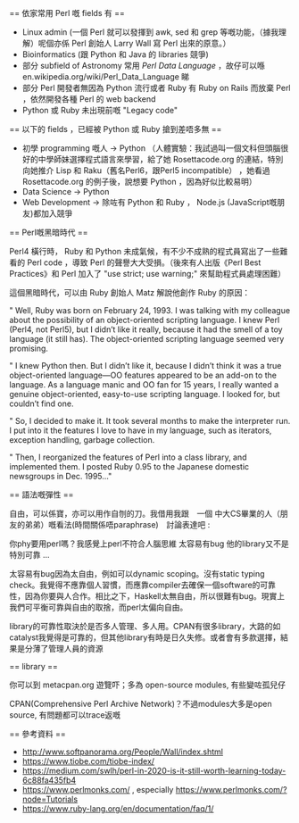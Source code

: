 == 依家常用 Perl 嘅 fields 有 ==

* Linux admin (一個 Perl 就可以發揮到 awk, sed 和 grep 等嘅功能，（據我理解）呢個亦係 Perl 創始人 Larry Wall 寫 Perl 出來的原意。）
* Bioinformatics (跟 Python 和 Java 的 libraries 競爭)
* 部分 subfield of Astronomy 常用 _Perl Data Language_ ，故仔可以喺 en.wikipedia.org/wiki/Perl_Data_Language 睇
* 部分 Perl 開發者無因為 Python 流行或者 Ruby 有 Ruby on Rails 而放棄 Perl ，依然開發各種 Perl 的 web backend
* Python 或 Ruby 未出現前嘅 "Legacy code"

== 以下的 fields ，已經被 Python 或 Ruby 搶到差唔多無 ==

* 初學 programming 嘅人 -> Python （人體實驗：我試過叫一個文科但頭腦很好的中學師妹選擇程式語言來學習，給了她 Rosettacode.org 的連結，特別向她推介 Lisp 和 Raku（舊名Perl6，跟Perl5 incompatible） ，她看過 Rosettacode.org 的例子後，說想要 Python ，因為好似比較易明）
* Data Science -> Python
* Web Development -> 除咗有 Python 和 Ruby ， Node.js (JavaScript嘅朋友)都加入競爭

== Perl嘅黑暗時代 ==

Perl4 橫行時， Ruby 和 Python 未成氣候，有不少不成熟的程式員寫出了一些難看的 Perl code ，導致 Perl 的聲譽大大受損。（後來有人出版《Perl Best Practices》和 Perl 加入了 "use strict; use warning;" 來幫助程式員處理困難）

這個黑暗時代，可以由 Ruby 創始人 Matz 解說他創作 Ruby 的原因：

" Well, Ruby was born on February 24, 1993. I was talking with my colleague about the possibility of an object-oriented scripting language. I knew Perl (Perl4, not Perl5), but I didn’t like it really, because it had the smell of a toy language (it still has). The object-oriented scripting language seemed very promising.

"    I knew Python then. But I didn’t like it, because I didn’t think it was a true object-oriented language—OO features appeared to be an add-on to the language. As a language manic and OO fan for 15 years, I really wanted a genuine object-oriented, easy-to-use scripting language. I looked for, but couldn’t find one.

 "   So, I decided to make it. It took several months to make the interpreter run. I put into it the features I love to have in my language, such as iterators, exception handling, garbage collection.

 "   Then, I reorganized the features of Perl into a class library, and implemented them. I posted Ruby 0.95 to the Japanese domestic newsgroups in Dec. 1995..."

== 語法嘅彈性 ==

自由，可以係寶，亦可以用作自刎的刀。我借用我跟　一個 中大CS畢業的人（朋友的弟弟）嘅看法(時間關係唔paraphrase)　討論表達吧 :

<quote>
你phy要用perl嗎？我感覺上perl不符合人腦思維
太容易有bug
他的library又不是特別可靠
...

太容易有bug因為太自由，例如可以dynamic scoping。沒有static typing check。我覺得不應靠個人習慣，而應靠compiler去確保一個software的可靠性，因為你要與人合作。相比之下，Haskell太無自由，所以很難有bug。現實上我們可平衡可靠與自由的取捨，而perl太偏向自由。

library的可靠性取決於是否多人管理、多人用。CPAN有很多library，大路的如catalyst我覺得是可靠的，但其他library有時是日久失修。或者會有多款選擇，結果是分薄了管理人員的資源

</quote>

== library ==

你可以到 metacpan.org 遊覽吓；多為 open-source modules, 有些變咗孤兒仔

CPAN(Comprehensive Perl Archive Network)？不過modules大多是open source, 有問題都可以trace返嘅

== 參考資料 ==
* http://www.softpanorama.org/People/Wall/index.shtml
* https://www.tiobe.com/tiobe-index/
* https://medium.com/swlh/perl-in-2020-is-it-still-worth-learning-today-6c88fa435fb4
* https://www.perlmonks.com/  , especially  https://www.perlmonks.com/?node=Tutorials
* https://www.ruby-lang.org/en/documentation/faq/1/
